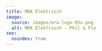 ```yaml
---
title: MRA Elektrisch
image:
  source: images/mra-logo-05x.png
  alt: MRA Elektrisch - Phil & Flo
seo:
  noindex: true
---
```

